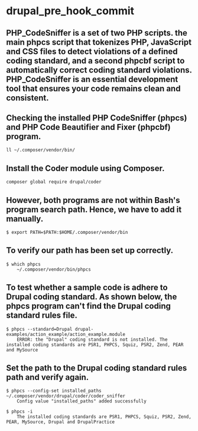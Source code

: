 # drupal_pre_hook_commit

## PHP_CodeSniffer is a set of two PHP scripts. the main phpcs script that tokenizes PHP, JavaScript and CSS files to 		detect violations of a defined coding standard, and a second phpcbf script to automatically correct coding standard 	violations. PHP_CodeSniffer is an essential development tool that ensures your code remains clean and consistent.

## Checking the installed PHP CodeSniffer (phpcs) and PHP Code Beautifier and Fixer (phpcbf) program.
	ll ~/.composer/vendor/bin/

## Install the Coder module using Composer.
	composer global require drupal/coder

##	However, both programs are not within Bash's program search path. Hence, we have to add it manually.
	$ export PATH=$PATH:$HOME/.composer/vendor/bin

##	To verify our path has been set up correctly.
	$ which phpcs
		~/.composer/vendor/bin/phpcs

## 	To test whether a sample code is adhere to Drupal coding standard. As shown below, the phpcs program can't find the 	Drupal coding standard rules file.
	$ phpcs --standard=Drupal drupal-examples/action_example/action_example.module
		ERROR: the "Drupal" coding standard is not installed. The installed coding standards are PSR1, PHPCS, Squiz, PSR2, Zend, PEAR and MySource

## 	Set the path to the Drupal coding standard rules path and verify again.
	$ phpcs --config-set installed_paths ~/.composer/vendor/drupal/coder/coder_sniffer
		Config value "installed_paths" added successfully

	$ phpcs -i
		The installed coding standards are PSR1, PHPCS, Squiz, PSR2, Zend, PEAR, MySource, Drupal and DrupalPractice

